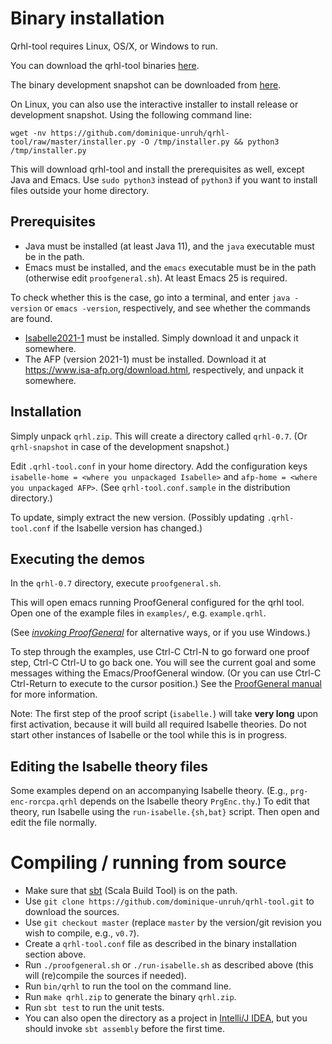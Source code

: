 
# Binary installation

Qrhl-tool requires Linux, OS/X, or Windows to run.

You can download the qrhl-tool binaries [here](https://github.com/dominique-unruh/qrhl-tool/releases).

The binary development snapshot can be downloaded from [here](https://nightly.link/dominique-unruh/qrhl-tool/workflows/test/master/qrhl.zip).

On Linux, you can also use the interactive installer to install release or development snapshot. Using the following command line:
```shell
wget -nv https://github.com/dominique-unruh/qrhl-tool/raw/master/installer.py -O /tmp/installer.py && python3 /tmp/installer.py
```
This will download qrhl-tool and install the prerequisites as well, except Java and Emacs.
Use `sudo python3` instead of `python3` if you want to install files outside your home directory.

## Prerequisites

* Java must be installed (at least Java 11), and the `java` executable must be in the path.
* Emacs must be installed, and the `emacs` executable must be in the path (otherwise edit `proofgeneral.sh`).
  At least Emacs 25 is required.

To check whether this is the case, go into a terminal,
and enter `java -version` or `emacs -version`, respectively, and see whether the commands are found.

* [Isabelle2021-1](https://isabelle.in.tum.de/website-Isabelle2021-1/) must be installed.
  Simply download it and unpack it somewhere.
* The AFP (version 2021-1) must be installed. Download it at https://www.isa-afp.org/download.html, respectively, and unpack it 
  somewhere.

## Installation

Simply unpack `qrhl.zip`. This will create a directory called `qrhl-0.7`.
(Or `qrhl-snapshot` in case of the development snapshot.)

Edit `.qrhl-tool.conf` in your home directory.
Add the configuration keys `isabelle-home = <where you unpackaged Isabelle>`
and `afp-home = <where you unpackaged AFP>`.
(See `qrhl-tool.conf.sample` in the distribution directory.)

To update, simply extract the new version.
(Possibly updating `.qrhl-tool.conf` if the Isabelle version has changed.)

## Executing the demos

In the `qrhl-0.7` directory, execute `proofgeneral.sh`.

This will open emacs running ProofGeneral configured for the qrhl
tool.  Open one of the example files in `examples/`,
e.g. `example.qrhl`.

(See _[invoking ProofGeneral](proofgeneral.md)_ for alternative ways, or if you use Windows.)

To step through the examples, use Ctrl-C Ctrl-N to go forward one proof step, Ctrl-C Ctrl-U to go back one.
You will see the current goal and some messages withing the Emacs/ProofGeneral window.
(Or you can use Ctrl-C Ctrl-Return to execute to the cursor position.)
See the [ProofGeneral manual](https://proofgeneral.github.io/doc/userman/) for more information.

Note: The first step of the proof script (`isabelle.`) will take **very long** upon first activation,
because it will build all required Isabelle theories. 
Do not start other instances of Isabelle or the tool while this is in progress.

## Editing the Isabelle theory files

Some examples depend on an accompanying Isabelle theory. (E.g., 
 `prg-enc-rorcpa.qrhl` depends on the Isabelle theory `PrgEnc.thy`.)
To edit that theory, run Isabelle using the `run-isabelle.{sh,bat}` script.
Then open and edit the file normally.

# Compiling / running from source

* Make sure that [sbt](https://www.scala-sbt.org/) (Scala Build Tool) is on the path.
* Use `git clone https://github.com/dominique-unruh/qrhl-tool.git` to download the sources.
* Use `git checkout master` (replace `master` by the version/git revision you wish to compile, e.g., `v0.7`). 
* Create a `qrhl-tool.conf` file as described in the binary installation section above.
* Run `./proofgeneral.sh` or `./run-isabelle.sh` as described above (this will (re)compile the sources if needed).
* Run `bin/qrhl` to run the tool on the command line.
* Run `make qrhl.zip` to generate the binary `qrhl.zip`.
* Run `sbt test` to run the unit tests.
* You can also open the directory as a project in [Intelli/J IDEA](https://www.jetbrains.com/idea/), but you should invoke `sbt assembly` before the first time.
